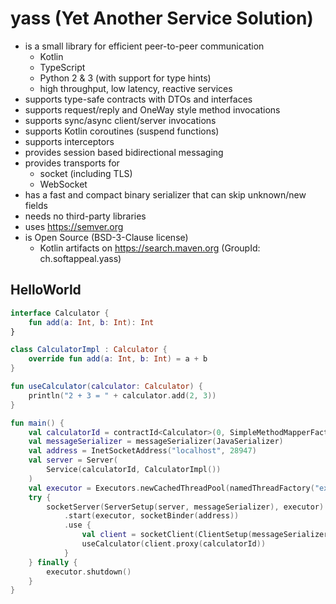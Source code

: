 # yass (Yet Another Service Solution)

* is a small library for efficient peer-to-peer communication
    * Kotlin
    * TypeScript
    * Python 2 & 3 (with support for type hints)
    * high throughput, low latency, reactive services
* supports type-safe contracts with DTOs and interfaces
* supports request/reply and OneWay style method invocations
* supports sync/async client/server invocations
* supports Kotlin coroutines (suspend functions)
* supports interceptors
* provides session based bidirectional messaging
* provides transports for
    * socket (including TLS)
    * WebSocket
* has a fast and compact binary serializer that can skip unknown/new fields
* needs no third-party libraries
* uses https://semver.org
* is Open Source (BSD-3-Clause license)
    * Kotlin artifacts on https://search.maven.org (GroupId: ch.softappeal.yass)

## HelloWorld

```kotlin
interface Calculator {
    fun add(a: Int, b: Int): Int
}

class CalculatorImpl : Calculator {
    override fun add(a: Int, b: Int) = a + b
}

fun useCalculator(calculator: Calculator) {
    println("2 + 3 = " + calculator.add(2, 3))
}

fun main() {
    val calculatorId = contractId<Calculator>(0, SimpleMethodMapperFactory)
    val messageSerializer = messageSerializer(JavaSerializer)
    val address = InetSocketAddress("localhost", 28947)
    val server = Server(
        Service(calculatorId, CalculatorImpl())
    )
    val executor = Executors.newCachedThreadPool(namedThreadFactory("executor", Terminate))
    try {
        socketServer(ServerSetup(server, messageSerializer), executor)
            .start(executor, socketBinder(address))
            .use {
                val client = socketClient(ClientSetup(messageSerializer), socketConnector(address))
                useCalculator(client.proxy(calculatorId))
            }
    } finally {
        executor.shutdown()
    }
}
```
